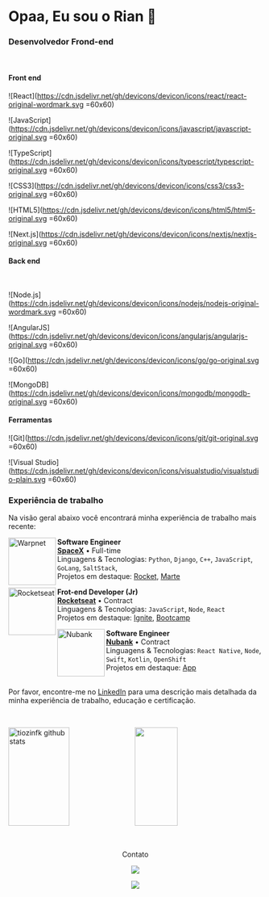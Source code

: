 # Opaa, Eu sou o Rian 👋

### Desenvolvedor Frond-end

&nbsp;
&nbsp;
&nbsp;
&nbsp;
&nbsp;
&nbsp;
&nbsp;
&nbsp;
&nbsp;

#### Front end 

![React](https://cdn.jsdelivr.net/gh/devicons/devicon/icons/react/react-original-wordmark.svg =60x60)
     
![JavaScript](https://cdn.jsdelivr.net/gh/devicons/devicon/icons/javascript/javascript-original.svg =60x60)
    
![TypeScript](https://cdn.jsdelivr.net/gh/devicons/devicon/icons/typescript/typescript-original.svg =60x60)
    
![CSS3](https://cdn.jsdelivr.net/gh/devicons/devicon/icons/css3/css3-original.svg =60x60)

![HTML5](https://cdn.jsdelivr.net/gh/devicons/devicon/icons/html5/html5-original.svg =60x60)     

![Next.js](https://cdn.jsdelivr.net/gh/devicons/devicon/icons/nextjs/nextjs-original.svg =60x60)


#### Back end 

&nbsp;
&nbsp;

![Node.js](https://cdn.jsdelivr.net/gh/devicons/devicon/icons/nodejs/nodejs-original-wordmark.svg =60x60) 
     
![AngularJS](https://cdn.jsdelivr.net/gh/devicons/devicon/icons/angularjs/angularjs-original.svg =60x60)
    
![Go](https://cdn.jsdelivr.net/gh/devicons/devicon/icons/go/go-original.svg =60x60)
    
![MongoDB](https://cdn.jsdelivr.net/gh/devicons/devicon/icons/mongodb/mongodb-original.svg =60x60)


#### Ferramentas

![Git](https://cdn.jsdelivr.net/gh/devicons/devicon/icons/git/git-original.svg =60x60)
    
![Visual Studio](https://cdn.jsdelivr.net/gh/devicons/devicon/icons/visualstudio/visualstudio-plain.svg =60x60)
 
  ### Experiência de trabalho

Na visão geral abaixo você encontrará minha experiência de trabalho mais recente:

[<img align="left" height="94px" width="94px" alt="Warpnet" src="https://www.spacex.com/static/images/share.jpg"/>](https://www.spacex.com/)

**Software Engineer** \
[**SpaceX**](https://www.spacex.com/) • Full-time \
Linguagens & Tecnologias: `Python`, `Django`, `C++`, `JavaScript`, `GoLang`, `SaltStack`,\
Projetos em destaque: [Rocket](https://www.spacex.com/), [Marte](<https://pt.wikipedia.org/wiki/Marte_(planeta)>)
<br/>

[<img align="left" height="94px" width="94px" alt="Rocketseat" src="https://yt3.ggpht.com/ytc/AKedOLQkXnYChXAHOeBQLzwhk1_BHYgUXs6ITQOakoeNoQ=s900-c-k-c0x00ffffff-no-rj"/>](https://rocketseat.com.br/)

**Frot-end Developer (Jr)** \
[**Rocketseat**](https://rocketseat.com.br/) • Contract \
Linguagens & Tecnologias: `JavaScript`, `Node`, `React`\
Projetos em destaque: [Ignite](), [Bootcamp]()
<br/>

[<img align="left" height="94px" width="94px" alt="Nubank" src="https://nubank.com.br/images/nu-icon.png?v=2"/>](https://nubank.com.br/)

**Software Engineer** \
[**Nubank**](https://nubank.com.br/) • Contract \
Linguagens & Tecnologias: `React Native`, `Node`, `Swift`, `Kotlin`, `OpenShift` \
Projetos em destaque: [App](https://nubank.com.br/)
<br/>
<br/>

Por favor, encontre-me no [LinkedIn](https://www.linkedin.com/in/put-here-your-username/) para uma descrição mais detalhada da minha experiência de trabalho, educação e certificação.

   &nbsp;
   &nbsp;
   &nbsp;
   &nbsp;
   &nbsp;
   &nbsp;
   &nbsp;
   &nbsp;
   &nbsp;
   &nbsp;

 
 <div>
 <img width="49%" height="195px" src="https://github-readme-stats.vercel.app/api?username=tiozinfk&show_icons=true&count_private=true&hide_border=true&title_color=ff91a4&icon_color=ff91a4&text_color=c9d1d9&bg_color=0d1117" alt="tiozinfk github stats" /> 
  <img width="41%" height="195px" src="https://github-readme-stats.vercel.app/api/top-langs/?username=tiozinfk&layout=compact&hide_border=true&title_color=ff91a4&text_color=ff91a4&bg_color=0d1117" />
</div>
  
   &nbsp;
   &nbsp;
   &nbsp;
   &nbsp;
   &nbsp;
   &nbsp;
   &nbsp;



<div align="center">
  
  Contato
  
<a href="https://www.linkedin.com/in/rian-moraes" target="_blank"><img src="https://img.shields.io/badge/-LinkedIn-%230077B5?style=for-the-badge&logo=linkedin&logoColor=white" target="_blank"></a>   
  
 <a href = "mailto:rianherminio2002@gmail.com"><img src="https://img.shields.io/badge/Gmail-D14836?style=for-the-badge&logo=gmail&logoColor=white" target="_blank"></a>
  
    
  
  <div/>




